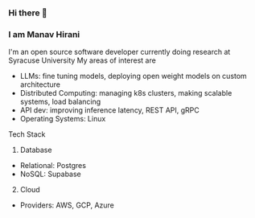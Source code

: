 ### Hi there 👋
### I am Manav Hirani
I'm an open source software developer currently doing research at Syracuse University
My areas of interest are
- LLMs: fine tuning models, deploying open weight models on custom architecture
- Distributed Computing: managing k8s clusters, making scalable systems, load balancing
- API dev: improving inference latency, REST API, gRPC
- Operating Systems: Linux

Tech Stack
1. Database
  - Relational: Postgres
  - NoSQL: Supabase
2. Cloud
  - Providers: AWS, GCP, Azure



<!--
**manavhirani/manavhirani** is a ✨ _special_ ✨ repository because its `README.md` (this file) appears on your GitHub profile.

Here are some ideas to get you started:

- 🔭 I’m currently working on ...
- 🌱 I’m currently learning ...
- 👯 I’m looking to collaborate on ...
- 🤔 I’m looking for help with ...
- 💬 Ask me about ...
- 📫 How to reach me: ...
- 😄 Pronouns: ...
- ⚡ Fun fact: ...
-->
